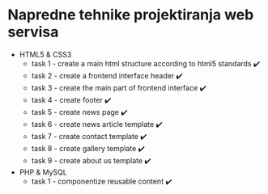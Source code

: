 # Napredne tehnike projektiranja web servisa

* HTML5 & CSS3
    * task 1 - create a main html structure according to html5 standards ✔️
    * task 2 - create a frontend interface header ✔️
    * task 3 - create the main part of frontend interface ✔️
    * task 4 - create footer ✔️
    * task 5 - create news page ✔️
    * task 6 - create news article template ✔️
    * task 7 - create contact template ✔️
    * task 8 - create gallery template ✔️
    * task 9 - create about us template ✔️
* PHP & MySQL
    * task 1 - componentize reusable content ✔️